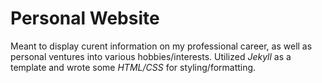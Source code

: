 # Personal Website

Meant to display curent information on my professional career, as well as personal ventures into various hobbies/interests. Utilized *Jekyll* as a template and wrote some *HTML/CSS* for styling/formatting.
